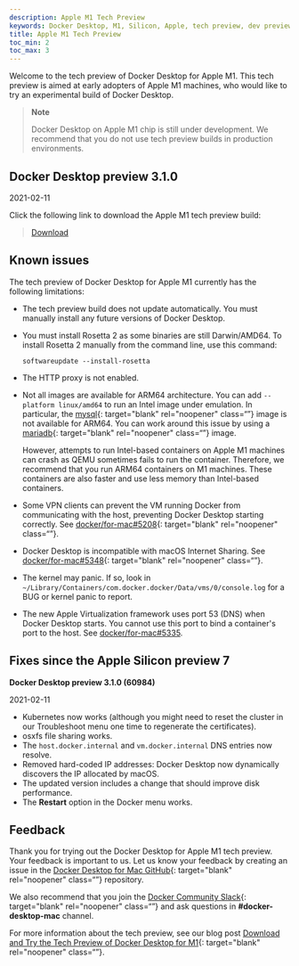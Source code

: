 ```yaml
---
description: Apple M1 Tech Preview
keywords: Docker Desktop, M1, Silicon, Apple, tech preview, dev preview
title: Apple M1 Tech Preview
toc_min: 2
toc_max: 3
---
```


Welcome to the tech preview of Docker Desktop for Apple M1. This tech preview is aimed at early adopters of Apple M1 machines, who would like to try an experimental build of Docker Desktop.

> **Note**
>
> Docker Desktop on Apple M1 chip is still under development. We recommend that you do not use tech preview builds in production environments.

## Docker Desktop preview 3.1.0

2021-02-11

Click the following link to download the Apple M1 tech preview build:

> [Download](https://desktop.docker.com/mac/stable/arm64/60984/Docker.dmg)

## Known issues

The tech preview of Docker Desktop for Apple M1 currently has the following limitations:

- The tech preview build does not update automatically. You must manually install any future versions of Docker Desktop.
- You must install Rosetta 2 as some binaries are still Darwin/AMD64. To install Rosetta 2 manually from the command line, use this command:

    ```
    softwareupdate --install-rosetta
    ```

- The HTTP proxy is not enabled.

- Not all images are available for ARM64 architecture. You can add `--platform linux/amd64` to run an Intel image under emulation. In particular, the [mysql](https://hub.docker.com/_/mysql?tab=tags&page=1&ordering=last_updated){: target="blank" rel="noopener" class=“”} image is not available for ARM64. You can work around this issue by using a [mariadb](https://hub.docker.com/_/mariadb?tab=tags&page=1&ordering=last_updated){: target="blank" rel="noopener" class=“”} image.

   However, attempts to run Intel-based containers on Apple M1 machines can crash as QEMU sometimes fails to run the container. Therefore, we recommend that you run ARM64 containers on M1 machines. These containers are also faster and use less memory than Intel-based containers.

- Some VPN clients can prevent the VM running Docker from communicating with the host, preventing Docker Desktop starting correctly. See [docker/for-mac#5208](https://github.com/docker/for-mac/issues/5208){: target="blank" rel="noopener" class=“”}.

- Docker Desktop is incompatible with macOS Internet Sharing. See [docker/for-mac#5348](https://github.com/docker/for-mac/issues/5348){: target="blank" rel="noopener" class=“”}.

- The kernel may panic. If so, look in `~/Library/Containers/com.docker.docker/Data/vms/0/console.log` for a BUG or kernel panic to report.

- The new Apple Virtualization framework uses port 53 (DNS) when Docker Desktop starts. You cannot use this port to bind a container's port to the host. See [docker/for-mac#5335](https://github.com/docker/for-mac/issues/5335).


## Fixes since the Apple Silicon preview 7

**Docker Desktop preview 3.1.0 (60984)**

2021-02-11

- Kubernetes now works (although you might need to reset the cluster in our Troubleshoot menu one time to regenerate the certificates).
- osxfs file sharing works.
- The `host.docker.internal` and `vm.docker.internal` DNS entries now resolve.
- Removed hard-coded IP addresses: Docker Desktop now dynamically discovers the IP allocated by macOS.
- The updated version includes a  change that should improve disk performance.
- The **Restart** option in the Docker menu works.

## Feedback

Thank you for trying out the Docker Desktop for Apple M1 tech preview. Your feedback is important to us. Let us know your feedback by creating an issue in the [Docker Desktop for Mac GitHub](https://github.com/docker/for-mac/issues){: target="blank" rel="noopener" class=“”} repository.

We also recommend that you join the [Docker Community Slack](https://www.docker.com/docker-community){: target="blank" rel="noopener" class=“”} and ask questions in **#docker-desktop-mac** channel.

For more information about the tech preview, see our blog post [Download and Try the Tech Preview of Docker Desktop for M1](https://www.docker.com/blog/download-and-try-the-tech-preview-of-docker-desktop-for-m1/){: target="blank" rel="noopener" class=“”}.
